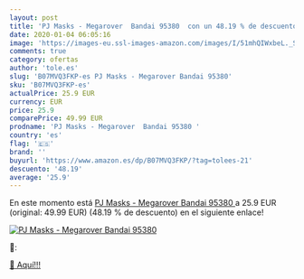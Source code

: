 ```yaml
---
layout: post
title: 'PJ Masks - Megarover  Bandai 95380  con un 48.19 % de descuento'
date: 2020-01-04 06:05:16
image: 'https://images-eu.ssl-images-amazon.com/images/I/51mhQIWxbeL._SL400_.jpg'
comments: true
category: ofertas
author: 'tole.es'
slug: 'B07MVQ3FKP-es PJ Masks - Megarover Bandai 95380'
sku: 'B07MVQ3FKP-es'
actualPrice: 25.9 EUR
currency: EUR
price: 25.9
comparePrice: 49.99 EUR
prodname: 'PJ Masks - Megarover  Bandai 95380 '
country: 'es'
flag: '🇪🇸'
brand: ''
buyurl: 'https://www.amazon.es/dp/B07MVQ3FKP/?tag=tolees-21'
descuento: '48.19'
average: '25.9'
---
```


En este momento está [PJ Masks - Megarover  Bandai 95380 ](https://www.amazon.es/dp/B07MVQ3FKP/?tag=tolees-21) a 25.9 EUR (original: 49.99 EUR) (48.19 %  de descuento) en el siguiente enlace!

[![PJ Masks - Megarover  Bandai 95380 ](https://images-eu.ssl-images-amazon.com/images/I/51mhQIWxbeL._SL400_.jpg)](https://www.amazon.es/dp/B07MVQ3FKP/?tag=tolees-21)

🔎:


[🛒 Aquí!!!](https://www.amazon.es/dp/B07MVQ3FKP/?tag=tolees-21)
